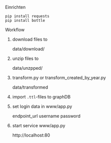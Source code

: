 

Einrichten

    pip install requests
    pip install bottle



Workflow

1. download files to
    
	data/download/
	
2. unzip files to
    
	data/unzpped/
	
3. transform.py or transform_created_by_year.py
    
	data/transformed
	
4. import `.ttl`-files to graphDB
	
5. set login data in www/app.py
	
	endpoint_url
	username
	password

6. start service www/app.py

    http://localhost:80



